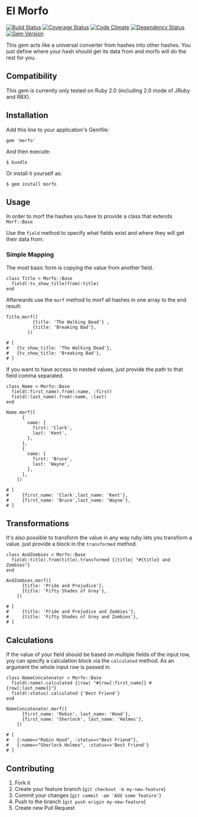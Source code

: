 # El Morfo

[![Build Status](https://travis-ci.org/leifg/morfo.png?branch=master)](https://travis-ci.org/leifg/morfo) [![Coverage Status](https://coveralls.io/repos/leifg/morfo/badge.png?branch=master)](https://coveralls.io/r/leifg/morfo) [![Code Climate](https://codeclimate.com/github/leifg/morfo.png)](https://codeclimate.com/github/leifg/morfo) [![Dependency Status](https://gemnasium.com/leifg/morfo.png)](https://gemnasium.com/leifg/morfo) [![Gem Version](https://badge.fury.io/rb/morfo.png)](http://badge.fury.io/rb/morfo)

This gem acts like a universal converter from hashes into other hashes. You just define where your hash should get its data from and morfo will do the rest for you.

## Compatibility

This gem is currently only tested on Ruby 2.0 (including 2.0 mode of JRuby and RBX).

## Installation

Add this line to your application's Gemfile:

    gem 'morfo'

And then execute:

    $ bundle

Or install it yourself as:

    $ gem install morfo

## Usage

In order to morf the hashes you have to provide a class that extends `Morf::Base`

Use the `field` method to specify what fields exist and where they will get their data from:

### Simple Mapping

The most basic form is copying the value from another field.

    class Title < Morfo::Base
      field(:tv_show_title)from(:title)
    end

Afterwards use the `morf` method to morf all hashes in one array to the end result:

    Title.morf([
              {title: 'The Walking Dead'} ,
              {title: 'Breaking Bad'},
            ])

    # [
    #   {tv_show_title: 'The Walking Dead'},
    #   {tv_show_title: 'Breaking Bad'},
    # ]

If you want to have access to nested values, just provide the path to that field comma separated.


    class Name < Morfo::Base
      field(:first_name).from(:name, :first)
      field(:last_name).from(:name, :last)
    end

    Name.morf([
          {
            name: {
              first: 'Clark',
              last: 'Kent',
            },
          },
          {
            name: {
              first: 'Bruce',
              last: 'Wayne',
            },
          },
        ])

    # [
    #     {first_name: 'Clark',last_name: 'Kent'},
    #     {first_name: 'Bruce',last_name: 'Wayne'},
    # ]

## Transformations

It's also possible to transform the value in any way ruby lets you transform a value. just provide a block in the `transformed` method.

    class AndZombies < Morfo::Base
      field(:title).from(title).transformed {|title| "#{title} and Zombies"}
    end

    AndZombies.morf([
          {title: 'Pride and Prejudice'},
          {title: 'Fifty Shades of Grey'},
        ])

    # [
    #     {title: 'Pride and Prejudice and Zombies'},
    #     {title: 'Fifty Shades of Grey and Zombies'},
    # ]

## Calculations

If the value of your field should be based on multiple fields of the input row, yoy can specify a calculation block via the `calculated` method. As an argument the whole input row is passed in.

    class NameConcatenator < Morfo::Base
      field(:name).calculated {|row| "#{row[:first_name]} #{row[:last_name]}"}
      field(:status).calculated {'Best Friend'}
    end

    NameConcatenator.morf([
          {first_name: 'Robin', last_name: 'Hood'},
          {first_name: 'Sherlock', last_name: 'Holmes'},
        ])

    # [
    #   {:name=>"Robin Hood", :status=>"Best Friend"},
    #   {:name=>"Sherlock Holmes", :status=>'Best Friend'}
    # ]


## Contributing

1. Fork it
2. Create your feature branch (`git checkout -b my-new-feature`)
3. Commit your changes (`git commit -am 'Add some feature'`)
4. Push to the branch (`git push origin my-new-feature`)
5. Create new Pull Request
